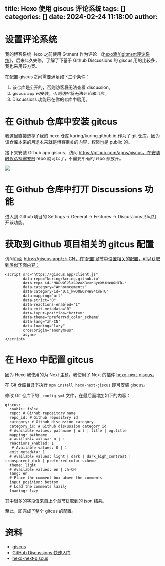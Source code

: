 title: Hexo 使用 giscus 评论系统
tags: []
categories: []
date: 2024-02-24 11:18:00
author:
---
# 设置评论系统

我的博客系统 Hexo 之前使用 Gitment 作为评论：《[hexo添加gitment评论系统](/post/gitment)》，后来年久失修，了解了下基于 Github Discussions 的 giscus 用的比较多，我也采用该方案。

在配置 giscus 之间需要满足如下三个条件：
1. 该仓库是公开的，否则访客将无法查看 discussion。
2. giscus app 已安装，否则访客将无法评论和回应。
3. Discussions 功能已在你的仓库中启用。

# 在 Github 仓库中安装 gitcus

我这里直接选择了我的 hexo 仓库 kuring/kuring.github.io 作为了 git 仓库，因为该仓库本来的用途本来就是博客相关的内容，权限也是 public 的。

接下来安装 Github app giscus，访问 https://github.com/apps/giscus，在安装时仅选择需要的 repo 就可以了，不需要所有的 repo 都放开。

![](https://kuring.oss-cn-beijing.aliyuncs.com/images/giscus-install.png)

# 在 Github 仓库中打开 Discussions 功能

进入到 Github 项目的 Settings -> General -> Features -> Discussions 即可打开该功能。

# 获取到 Github 项目相关的 gitcus 配置

访问页面 https://giscus.app/zh-CN，在`配置`章节中设置相关的配置，可以获取到类似下面内容：
```
<script src="https://giscus.app/client.js"
        data-repo="kuring/kuring.github.io"
        data-repo-id="MDEwOlJlcG9zaXRvcnkyODM4MzQ0NTk="
        data-category="Announcements"
        data-category-id="DIC_kwDOEOr4W84CdeTU"
        data-mapping="url"
        data-strict="0"
        data-reactions-enabled="1"
        data-emit-metadata="0"
        data-input-position="bottom"
        data-theme="preferred_color_scheme"
        data-lang="zh-CN"
        data-loading="lazy"
        crossorigin="anonymous"
        async>
</script>
```

# 在 Hexo 中配置 gitcus

因为 Hexo 我使用的为 Next 主题，我使用了 Next 的插件 [hexo-next-giscus](https://github.com/next-theme/hexo-next-giscus)。

在 Git 仓库目录下执行 `npm install hexo-next-giscus` 即可安装 giscus。

修改 Git 仓库下的 `_config.yml` 文件，在最后面增加如下的内容：

```
giscus:
  enable: false
  repo: # Github repository name
  repo_id: # Github repository id
  category: # Github discussion category
  category_id: # Github discussion category id
  # Available values: pathname | url | title | og:title
  mapping: pathname
  # Available values: 0 | 1
  reactions_enabled: 1
   # Available values: 0 | 1
  emit_metadata: 1
  # Available values: light | dark | dark_high_contrast | transparent_dark | preferred-color-scheme
  theme: light
  # Available values: en | zh-CN
  lang: en
  # Place the comment box above the comments
  input_position: bottom
  # Load the comments lazily
  loading: lazy
```

其中很多的字段值来自上个章节获取到的 json 结果。

至此，即完成了整个 gitcus 的配置。

# 资料
- [giscus](https://giscus.app/zh-CN)
- [GitHub Discussions 快速入门](https://github.com/kuring/kuring.github.io/settings)
- [hexo-next-giscus](https://github.com/next-theme/hexo-next-giscus)
